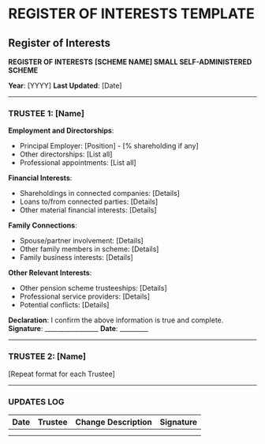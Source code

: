 # REGISTER OF INTERESTS TEMPLATE

## Register of Interests

**REGISTER OF INTERESTS**
**[SCHEME NAME] SMALL SELF-ADMINISTERED SCHEME**

**Year**: [YYYY]
**Last Updated**: [Date]

---

### TRUSTEE 1: [Name]

**Employment and Directorships**:
- Principal Employer: [Position] - [% shareholding if any]
- Other directorships: [List all]
- Professional appointments: [List all]

**Financial Interests**:
- Shareholdings in connected companies: [Details]
- Loans to/from connected parties: [Details]
- Other material financial interests: [Details]

**Family Connections**:
- Spouse/partner involvement: [Details]
- Other family members in scheme: [Details]
- Family business interests: [Details]

**Other Relevant Interests**:
- Other pension scheme trusteeships: [Details]
- Professional service providers: [Details]
- Potential conflicts: [Details]

**Declaration**: I confirm the above information is true and complete.
**Signature**: _________________ **Date**: _________

---

### TRUSTEE 2: [Name]

[Repeat format for each Trustee]

---

### UPDATES LOG

| Date | Trustee | Change Description | Signature |
|------|---------|-------------------|-----------|
|      |         |                   |           |
|      |         |                   |           |